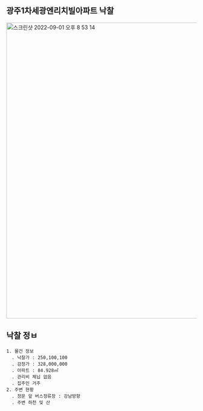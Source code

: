 ## 광주1차세광엔리치빌아파트 낙찰
<img width="783" alt="스크린샷 2022-09-01 오후 8 53 14" src="https://user-images.githubusercontent.com/62130704/187907742-831e6129-52eb-4f27-8f30-93941db5d05d.png">

## 낙찰 정ㅂ
```
1. 물건 정보
  . 낙찰가 : 250,100,100
  . 감정가 : 328,000,000
  . 아파트 : 84.928㎡
  . 관리비 체닙 없음
  . 집주인 거주
2. 주변 현황
  . 정문 앞 버스정류장 : 강남방향
  . 주변 하천 및 산
```
